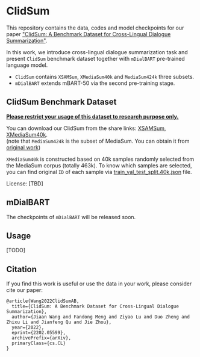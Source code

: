 # ClidSum
This repository contains the data, codes and model checkpoints for our paper ["ClidSum: A Benchmark Dataset for Cross-Lingual Dialogue Summarization"](https://arxiv.org/abs/2202.05599).   

In this work, we introduce cross-lingual dialogue summarization task and present `ClidSum` benchmark dataset together with `mDialBART` pre-trained language model.
- `ClidSum` contains `XSAMSum`, `XMediaSum40k` and `MediaSum424k` three subsets.    
- `mDialBART` extends mBART-50 via the second pre-training stage.    

## ClidSum Benchmark Dataset  
<ins>**Please restrict your usage of this dataset to research purpose only.**</ins>

You can download our ClidSum from the share links: [XSAMSum](https://drive.google.com/file/d/1zmKKF5xX1RJCk0x_cyKgrVzkQf5B5awy/view?usp=sharing), [XMediaSum40k](https://drive.google.com/file/d/1ETwdHFKEp-DZYLejHvoMp3CXn-kTsmoB/view?usp=sharing).   
(note that `MediaSum424k` is the subset of MediaSum. You can obtain it from [original work](https://github.com/zcgzcgzcg1/MediaSum/))

`XMediaSum40k` is constructed based on 40k samples randomly selected from the MediaSum corpus (totally 463k). To know which samples are selected, you can find original `ID` of each sample via [train_val_test_split.40k.json](https://drive.google.com/file/d/1gi5Q_P-ANxULualTtZITTJ8YDu6jNQAQ/view?usp=sharing) file.  

License: [TBD]

## mDialBART

The checkpoints of `mDialBART` will be released soon.

## Usage
[TODO]

## Citation
If you find this work is useful or use the data in your work, please consider cite our paper:
```
@article{Wang2022ClidSumAB,
  title={ClidSum: A Benchmark Dataset for Cross-Lingual Dialogue Summarization},
  author={Jiaan Wang and Fandong Meng and Ziyao Lu and Duo Zheng and Zhixu Li and Jianfeng Qu and Jie Zhou},
  year={2022},
  eprint={2202.05599},
  archivePrefix={arXiv},
  primaryClass={cs.CL}
}
```
